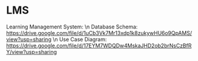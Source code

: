 # LMS
Learning Management System: \n
Database Schema: https://drive.google.com/file/d/1uCb3Vk7Mr13xdp1k8zukywHU6o9QpAMS/view?usp=sharing \n
Use Case Diagram: https://drive.google.com/file/d/17EYM7WDQDw4MskaJHD2ob2brNsCzBfRY/view?usp=sharing
